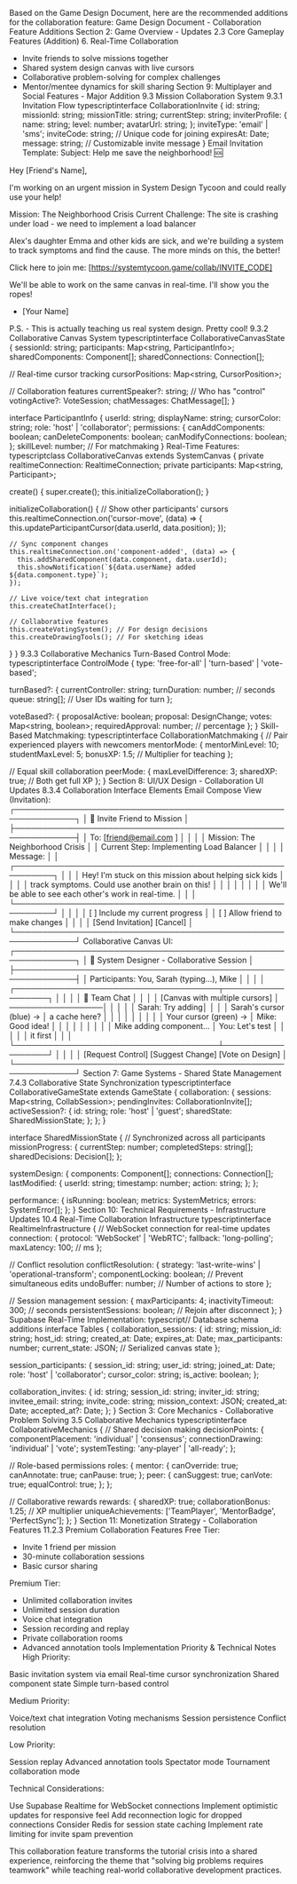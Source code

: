 Based on the Game Design Document, here are the recommended additions for the collaboration feature:
Game Design Document - Collaboration Feature Additions
Section 2: Game Overview - Updates
2.3 Core Gameplay Features (Addition)
6. Real-Time Collaboration
   - Invite friends to solve missions together
   - Shared system design canvas with live cursors
   - Collaborative problem-solving for complex challenges
   - Mentor/mentee dynamics for skill sharing
Section 9: Multiplayer and Social Features - Major Addition
9.3 Mission Collaboration System
9.3.1 Invitation Flow
typescriptinterface CollaborationInvite {
  id: string;
  missionId: string;
  missionTitle: string;
  currentStep: string;
  inviterProfile: {
    name: string;
    level: number;
    avatarUrl: string;
  };
  inviteType: 'email' | 'sms';
  inviteCode: string; // Unique code for joining
  expiresAt: Date;
  message: string; // Customizable invite message
}
Email Invitation Template:
Subject: Help me save the neighborhood! 🆘

Hey [Friend's Name],

I'm working on an urgent mission in System Design Tycoon and could really use your help!

Mission: The Neighborhood Crisis
Current Challenge: The site is crashing under load - we need to implement a load balancer

Alex's daughter Emma and other kids are sick, and we're building a system to track symptoms and find the cause. The more minds on this, the better!

Click here to join me: [https://systemtycoon.game/collab/INVITE_CODE]

We'll be able to work on the same canvas in real-time. I'll show you the ropes!

- [Your Name]

P.S. - This is actually teaching us real system design. Pretty cool!
9.3.2 Collaborative Canvas System
typescriptinterface CollaborativeCanvasState {
  sessionId: string;
  participants: Map<string, ParticipantInfo>;
  sharedComponents: Component[];
  sharedConnections: Connection[];
  
  // Real-time cursor tracking
  cursorPositions: Map<string, CursorPosition>;
  
  // Collaboration features
  currentSpeaker?: string; // Who has "control"
  votingActive?: VoteSession;
  chatMessages: ChatMessage[];
}

interface ParticipantInfo {
  userId: string;
  displayName: string;
  cursorColor: string;
  role: 'host' | 'collaborator';
  permissions: {
    canAddComponents: boolean;
    canDeleteComponents: boolean;
    canModifyConnections: boolean;
  };
  skillLevel: number; // For matchmaking
}
Real-Time Features:
typescriptclass CollaborativeCanvas extends SystemCanvas {
  private realtimeConnection: RealtimeConnection;
  private participants: Map<string, Participant>;
  
  create() {
    super.create();
    this.initializeCollaboration();
  }
  
  initializeCollaboration() {
    // Show other participants' cursors
    this.realtimeConnection.on('cursor-move', (data) => {
      this.updateParticipantCursor(data.userId, data.position);
    });
    
    // Sync component changes
    this.realtimeConnection.on('component-added', (data) => {
      this.addSharedComponent(data.component, data.userId);
      this.showNotification(`${data.userName} added ${data.component.type}`);
    });
    
    // Live voice/text chat integration
    this.createChatInterface();
    
    // Collaborative features
    this.createVotingSystem(); // For design decisions
    this.createDrawingTools(); // For sketching ideas
  }
}
9.3.3 Collaborative Mechanics
Turn-Based Control Mode:
typescriptinterface ControlMode {
  type: 'free-for-all' | 'turn-based' | 'vote-based';
  
  turnBased?: {
    currentController: string;
    turnDuration: number; // seconds
    queue: string[]; // User IDs waiting for turn
  };
  
  voteBased?: {
    proposalActive: boolean;
    proposal: DesignChange;
    votes: Map<string, boolean>;
    requiredApproval: number; // percentage
  };
}
Skill-Based Matchmaking:
typescriptinterface CollaborationMatchmaking {
  // Pair experienced players with newcomers
  mentorMode: {
    mentorMinLevel: 10;
    studentMaxLevel: 5;
    bonusXP: 1.5; // Multiplier for teaching
  };
  
  // Equal skill collaboration
  peerMode: {
    maxLevelDifference: 3;
    sharedXP: true; // Both get full XP
  };
}
Section 8: UI/UX Design - Collaboration UI Updates
8.3.4 Collaboration Interface Elements
Email Compose View (Invitation):
┌─────────────────────────────────────────────────────────────┐
│ 📧 Invite Friend to Mission                                 │
├─────────────────────────────────────────────────────────────┤
│ To: [friend@email.com                                    ] │
│                                                             │
│ Mission: The Neighborhood Crisis                            │
│ Current Step: Implementing Load Balancer                    │
│                                                             │
│ Message:                                                    │
│ ┌─────────────────────────────────────────────────────────┐ │
│ │ Hey! I'm stuck on this mission about helping sick kids  │ │
│ │ track symptoms. Could use another brain on this!        │ │
│ │                                                          │ │
│ │ We'll be able to see each other's work in real-time.   │ │
│ └─────────────────────────────────────────────────────────┘ │
│                                                             │
│ [ ] Include my current progress                             │
│ [ ] Allow friend to make changes                            │
│                                                             │
│ [Send Invitation] [Cancel]                                  │
└─────────────────────────────────────────────────────────────┘
Collaborative Canvas UI:
┌─────────────────────────────────────────────────────────────┐
│ 🔧 System Designer - Collaborative Session                  │
├─────────────────────────────────────────────────────────────┤
│ Participants: You, Sarah (typing...), Mike                  │
│                                                             │
│ ┌─────────────────────────────────────┬──────────────────┐ │
│ │                                     │ 💬 Team Chat     │ │
│ │   [Canvas with multiple cursors]    │ ─────────────────│ │
│ │                                     │ Sarah: Try adding│ │
│ │   Sarah's cursor (blue) →           │ a cache here?    │ │
│ │                                     │                  │ │
│ │   Your cursor (green) →             │ Mike: Good idea! │ │
│ │                                     │                  │ │
│ │   Mike adding component...          │ You: Let's test  │ │
│ │                                     │ it first         │ │
│ └─────────────────────────────────────┴──────────────────┘ │
│                                                             │
│ [Request Control] [Suggest Change] [Vote on Design]         │
└─────────────────────────────────────────────────────────────┘
Section 7: Game Systems - Shared State Management
7.4.3 Collaborative State Synchronization
typescriptinterface CollaborativeGameState extends GameState {
  collaboration: {
    sessions: Map<string, CollabSession>;
    pendingInvites: CollaborationInvite[];
    activeSession?: {
      id: string;
      role: 'host' | 'guest';
      sharedState: SharedMissionState;
    };
  };
}

interface SharedMissionState {
  // Synchronized across all participants
  missionProgress: {
    currentStep: number;
    completedSteps: string[];
    sharedDecisions: Decision[];
  };
  
  systemDesign: {
    components: Component[];
    connections: Connection[];
    lastModified: {
      userId: string;
      timestamp: number;
      action: string;
    };
  };
  
  performance: {
    isRunning: boolean;
    metrics: SystemMetrics;
    errors: SystemError[];
  };
}
Section 10: Technical Requirements - Infrastructure Updates
10.4 Real-Time Collaboration Infrastructure
typescriptinterface RealtimeInfrastructure {
  // WebSocket connection for real-time updates
  connection: {
    protocol: 'WebSocket' | 'WebRTC';
    fallback: 'long-polling';
    maxLatency: 100; // ms
  };
  
  // Conflict resolution
  conflictResolution: {
    strategy: 'last-write-wins' | 'operational-transform';
    componentLocking: boolean; // Prevent simultaneous edits
    undoBuffer: number; // Number of actions to store
  };
  
  // Session management
  session: {
    maxParticipants: 4;
    inactivityTimeout: 300; // seconds
    persistentSessions: boolean; // Rejoin after disconnect
  };
}
Supabase Real-Time Implementation:
typescript// Database schema additions
interface Tables {
  collaboration_sessions: {
    id: string;
    mission_id: string;
    host_id: string;
    created_at: Date;
    expires_at: Date;
    max_participants: number;
    current_state: JSON; // Serialized canvas state
  };
  
  session_participants: {
    session_id: string;
    user_id: string;
    joined_at: Date;
    role: 'host' | 'collaborator';
    cursor_color: string;
    is_active: boolean;
  };
  
  collaboration_invites: {
    id: string;
    session_id: string;
    inviter_id: string;
    invitee_email: string;
    invite_code: string;
    mission_context: JSON;
    created_at: Date;
    accepted_at?: Date;
  };
}
Section 3: Core Mechanics - Collaborative Problem Solving
3.5 Collaborative Mechanics
typescriptinterface CollaborativeMechanics {
  // Shared decision making
  decisionPoints: {
    componentPlacement: 'individual' | 'consensus';
    connectionDrawing: 'individual' | 'vote';
    systemTesting: 'any-player' | 'all-ready';
  };
  
  // Role-based permissions
  roles: {
    mentor: {
      canOverride: true;
      canAnnotate: true;
      canPause: true;
    };
    peer: {
      canSuggest: true;
      canVote: true;
      equalControl: true;
    };
  };
  
  // Collaborative rewards
  rewards: {
    sharedXP: true;
    collaborationBonus: 1.25; // XP multiplier
    uniqueAchievements: ['TeamPlayer', 'MentorBadge', 'PerfectSync'];
  };
}
Section 11: Monetization Strategy - Collaboration Features
11.2.3 Premium Collaboration Features
Free Tier:
- Invite 1 friend per mission
- 30-minute collaboration sessions
- Basic cursor sharing

Premium Tier:
- Unlimited collaboration invites
- Unlimited session duration
- Voice chat integration
- Session recording and replay
- Private collaboration rooms
- Advanced annotation tools
Implementation Priority & Technical Notes
High Priority:

Basic invitation system via email
Real-time cursor synchronization
Shared component state
Simple turn-based control

Medium Priority:

Voice/text chat integration
Voting mechanisms
Session persistence
Conflict resolution

Low Priority:

Session replay
Advanced annotation tools
Spectator mode
Tournament collaboration mode

Technical Considerations:

Use Supabase Realtime for WebSocket connections
Implement optimistic updates for responsive feel
Add reconnection logic for dropped connections
Consider Redis for session state caching
Implement rate limiting for invite spam prevention

This collaboration feature transforms the tutorial crisis into a shared experience, reinforcing the theme that "solving big problems requires teamwork" while teaching real-world collaborative development practices.